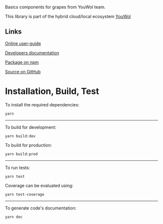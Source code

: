 Basics components for grapes from YouWol team.

This library is part of the hybrid cloud/local ecosystem 
[YouWol](https://platform.youwol.com/applications/@youwol/platform/latest)

## Links

[Online user-guide](https://l.youwol.com/doc/@youwol/grapes-basics)

[Developers documentation](https://platform.youwol.com/applications/@youwol/cdn-explorer/latest?package=@youwol/grapes-basics)

[Package on npm](https://www.npmjs.com/package/@youwol/grapes-basics)

[Source on GitHub](https://github.com/youwol/grapes-basics)

# Installation, Build, Test

To install the required dependencies:

```shell
yarn
```
---
To build for development:

```shell
yarn build:dev
```

To build for production:

```shell
yarn build:prod
```
---


To run tests:
```shell
yarn test
```

Coverage can be evaluated using:
```shell
yarn test-coverage
```
---

To generate code's documentation:

```shell
yarn doc
```
